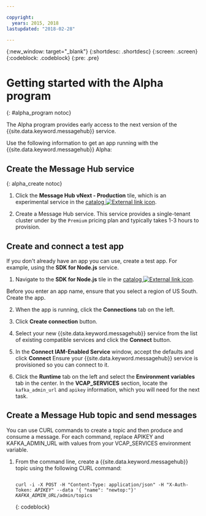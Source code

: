 ```yaml
---

copyright:
  years: 2015, 2018
lastupdated: "2018-02-28"

---
```


{:new_window: target="_blank"}
{:shortdesc: .shortdesc}
{:screen: .screen}
{:codeblock: .codeblock}
{:pre: .pre}

<!-- Notes from chat with Charlie 

Different plan for provisioning

Quality of service from each plan

Life of a user through cycle - APIs, feature sets

-->

# Getting started with the Alpha program
{: #alpha_program notoc}

The Alpha program provides early access to the next version of the {{site.data.keyword.messagehub}} service. 

Use the following information to get an app running with the {{site.data.keyword.messagehub}} Alpha:


## Create the Message Hub service
{: alpha_create notoc}


  1. Click the **Message Hub vNext - Production** tile, which is an experimental service in the 
[catalog ![External link icon](../../icons/launch-glyph.svg "External link icon")](https://console.stage1.bluemix.net/catalog/labs/?search=vnext).</li>

  2. Create a Message Hub service. This service provides a single-tenant cluster under by the ```Premium``` pricing plan and typically takes 1-3 hours to provision.
 


## Create and connect a test app

If you don't already have an app you can use, create a test app. For example, using the **SDK for Node.js** service. 

  1. Navigate to the **SDK for Node.js** tile in the [catalog ![External link icon](../../icons/launch-glyph.svg "External link icon")](https://console.stage1.bluemix.net/catalog/starters/sdk-for-nodejs).
   
  Before you enter an app name, ensure that you select a region of US South. Create the app.

  2. When the app is running, click the **Connections** tab on the left.

  3. Click **Create connection** button.

  4. Select your new {{site.data.keyword.messagehub}} service from the list of existing compatible services and click the **Connect** button.

  5. In the **Connect IAM-Enabled Service** window, accept the defaults and click **Connect**
     Ensure your {{site.data.keyword.messagehub}} service is provisioned so you can connect to it.

  6. Click the **Runtime** tab on the left and select the **Environment variables** tab in the center. In the **VCAP_SERVICES** section, locate the ```kafka_admin_url``` and ```apikey``` information, which you will need for the next task.


## Create a Message Hub topic and send messages

You can use CURL commands to create a topic and then produce and consume a message. For each command, replace APIKEY and KAFKA_ADMIN_URL with values from your VCAP_SERVICES environment variable.

<ol>
<li>From the command line, create a {{site.data.keyword.messagehub}} topic using the following CURL command:

<pre class="pre"><code>
curl -i -X POST -H "Content-Type: application/json" -H "X-Auth-Token: <var class="keyword varname">APIKEY</var>" --data '{ "name": "newtop:"}' <var class="keyword varname">KAFKA_ADMIN_URL</var>/admin/topics
</code></pre>
{: codeblock}
</li>

<!--
<li>To produce a message, use the following CURL command:

<pre class="pre"><code>
curl -X POST -H "X-Auth-Token:<var class="keyword varname">APIKEY</var>" -H "Content-Type: application/vnd.kafka.binary.v1+json" <var class="keyword varname">KAFKA_ADMIN_URL</var>/topics/<var class="keyword varname">topic name</var> -d 

'
{
  "records": [
    {
      "value": "<var class="keyword varname">A base 64 encoded value string</var>"
    }
  ]
}
'
</code></pre>
{: codeblock}
</li>
<li>To consume the message, use the following CURL command: 

<pre class="pre"><code>
curl -X GET -H "X-Auth-Token:<var class="keyword varname">APIKEY</var>" -H "Accept: application/vnd.kafka.binary.v1+json" <var class="keyword varname">KAFKA_ADMIN_URL</var>/topics/<var class="keyword varname">topic name</var>/partitions/<var class="keyword varname">partition ID</var>/messages?offset=<var class="keyword varname">offset to start from</var>
</code></pre>
{: codeblock}
</li>
-->
</ol>









